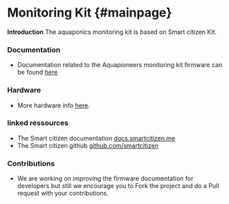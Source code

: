 Monitoring Kit {#mainpage}   
==============

**Introduction**
The aquaponics monitoring kit is based on Smart citizen Kit. 

### Documentation

* Documentation related to the Aquapioneers monitoring kit firmware can be found [here](https://aquapioneers.github.io/monitoring-kit/)


### Hardware

* More hardware info [here](https://github.com/fablabbcn/Smart-Citizen-Kit/tree/master/hardware).

### linked ressources

* The Smart citizen documentation [docs.smartcitizen.me](http://docs.smartcitizen.me)
* The Smart citizen github [github.com/smartcitizen](https://github.com/fablabbcn)



### Contributions

* We are working on improving the firmware documentation for developers but still we encourage you to Fork the project and do a Pull request with your contributions.



